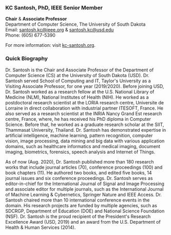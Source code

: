 ### KC Santosh, PhD, IEEE Senior Member 
**Chair** & **Associate Professor** <br>
Department of Computer Science, The University of South Dakota<br>
Email: santosh.kc@ieee.org & santosh.kc@usd.edu <br>
Phone: (605) 677-5390<br>

For more information: visit <a href="http://kc-santosh.org">kc-santosh.org</a>.



### Quick Biography
Dr. Santosh is the Chair and Associate Professor of the Department of Computer Science (CS) at the University of South Dakota (USD). Dr. Santosh served School of Computing and IT, Taylor's University as a Visiting Associate Professor, for one year (2019/2020). Before joining USD, Dr. Santosh worked as a research fellow at the U.S. National Library of Medicine (NLM), National Institutes of Health (NIH). He worked as a postdoctoral research scientist at the LORIA research centre, Universite de Lorraine in direct collaboration with industrial partner ITESOFT, France. He also served as a research scientist at the INRIA Nancy Grand Est research centre, France, where, he has received his PhD diploma in Computer Science. Before that, he worked as a graduate research scholar at the SIIT, Thammasat University, Thailand. Dr. Santosh has demonstrated expertise in artificial intelligence, machine learning, pattern recognition, computer vision, image processing, data mining and big data with various application domains, such as healthcare informatics and medical imaging, document imaging, biometrics, forensics, speech analysis and Internet of Things. 

As of now (Aug. 2020), Dr. Santosh published more than 180 research works that include journal articles (70), conference proceedings (100) and book chapters (11). He authored two books, and edited five books, 14 journal issues and six conference proceedings. Dr. Santosh serves as editor-in-chief for the International Journal of Signal and Image Processing and associate editor for multiple journals, such as the International Journal of Machine Learning & Cybernetics, Springer Nature and IEEE Access. Dr. Santosh chaired more than 10 international conference events in the domain. His research projects are funded by multiple agencies, such as SDCRGP, Department of Education (DOE) and National Science Foundation (NSF). Dr. Santosh is the proud recipient of the President's Research Excellence Award (USD, 2019) and an award from the U.S. Department of Health & Human Services (2014). 



